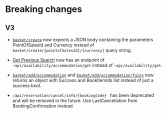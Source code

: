 # Breaking changes

## V3

- <a href="#create-basket">`basket/create`</a> now expects a JSON body containing the parameters PointOfSalesId and Currency instead of `basket/create/{pointofSalesId}/{currency}` query string.

- <a href="#get-previous-search">Get Previous Search</a> now has an endpoint of  `~api/availability/accommodation/get` instead of `~api/availability/get`.

- <a href="#add-accommodation-booking-item">`basket/add/accommodation`</a> and <a href="#add-fuzzy-booking-item">`basket/add/accommodation/fuzzy`</a> now returns an object with Success and BookItemIds list instead of just a success bool.

- `/api/reservation/cancel/info/{bookingCode} ` has been deprecated and will be removed in the future. Use LastCancellation from BookingConfirmation instead.
